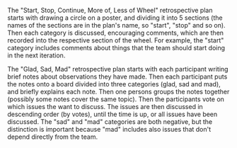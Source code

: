 The "Start, Stop, Continue, More of, Less of Wheel" retrospective plan starts with drawing a circle on a poster, and dividing it into 5 sections (the names of the sections are in the plan's name, so "start", "stop" and so on). Then each category is discussed, encouraging comments, which are then recorded into the respective section of the wheel. For example, the "start" category includes comments about things that the team should start doing in the next iteration.

The "Glad, Sad, Mad" retrospective plan starts with each participant writing brief notes about observations they have made. Then each participant puts the notes onto a board divided into three categories (glad, sad and mad), and briefly explains each note. Then one persons groups the notes together (possibly some notes cover the same topic). Then the participants vote on which issues the want to discuss. The issues are then discussed in descending order (by votes), until the time is up, or all issues have been discussed. The "sad" and "mad" categories are both negative, but the distinction is important because "mad" includes also issues that don't depend directly from the team.
